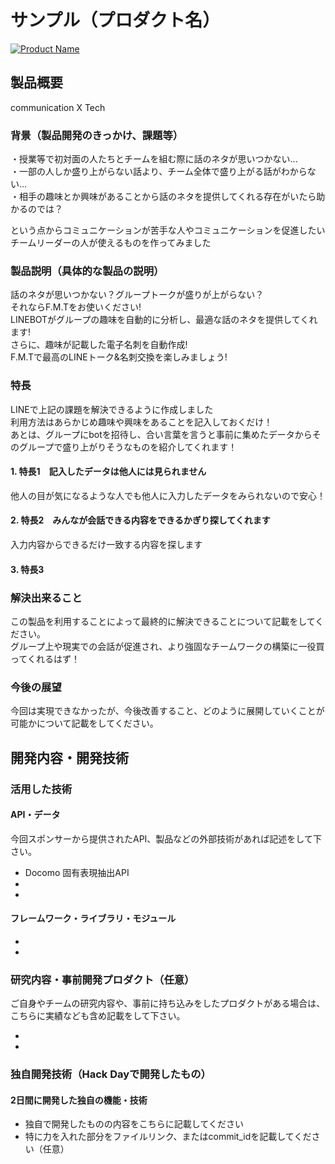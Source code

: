 # サンプル（プロダクト名）

[![Product Name](image.png)](https://www.youtube.com/watch?v=G5rULR53uMk)

## 製品概要
communication X Tech

### 背景（製品開発のきっかけ、課題等）
・授業等で初対面の人たちとチームを組む際に話のネタが思いつかない...  
・一部の人しか盛り上がらない話より、チーム全体で盛り上がる話がわからない...  
・相手の趣味とか興味があることから話のネタを提供してくれる存在がいたら助かるのでは？    
  
 という点からコミュニケーションが苦手な人やコミュニケーションを促進したいチームリーダーの人が使えるものを作ってみました

### 製品説明（具体的な製品の説明）
話のネタが思いつかない？グループトークが盛りが上がらない？  
それならF.M.Tをお使いください!  
LINEBOTがグループの趣味を自動的に分析し、最適な話のネタを提供してくれます!  
さらに、趣味が記載した電子名刺を自動作成!  
F.M.Tで最高のLINEトーク&名刺交換を楽しみましょう!  

### 特長
LINEで上記の課題を解決できるように作成しました    
利用方法はあらかじめ趣味や興味をあることを記入しておくだけ！    
あとは、グループにbotを招待し、合い言葉を言うと事前に集めたデータからそのグループで盛り上がりそうなものを紹介してくれます！  

#### 1. 特長1　記入したデータは他人には見られません
他人の目が気になるような人でも他人に入力したデータをみられないので安心！
#### 2. 特長2　みんなが会話できる内容をできるかぎり探してくれます
入力内容からできるだけ一致する内容を探します
#### 3. 特長3

### 解決出来ること
この製品を利用することによって最終的に解決できることについて記載をしてください。  
グループ上や現実での会話が促進され、より強固なチームワークの構築に一役買ってくれるはず！
### 今後の展望
今回は実現できなかったが、今後改善すること、どのように展開していくことが可能かについて記載をしてください。


## 開発内容・開発技術
### 活用した技術
#### API・データ
今回スポンサーから提供されたAPI、製品などの外部技術があれば記述をして下さい。

* Docomo 固有表現抽出API
* 
* 

#### フレームワーク・ライブラリ・モジュール
* 
* 

### 研究内容・事前開発プロダクト（任意）
ご自身やチームの研究内容や、事前に持ち込みをしたプロダクトがある場合は、こちらに実績なども含め記載をして下さい。

* 
* 


### 独自開発技術（Hack Dayで開発したもの）
#### 2日間に開発した独自の機能・技術
* 独自で開発したものの内容をこちらに記載してください
* 特に力を入れた部分をファイルリンク、またはcommit_idを記載してください（任意）
